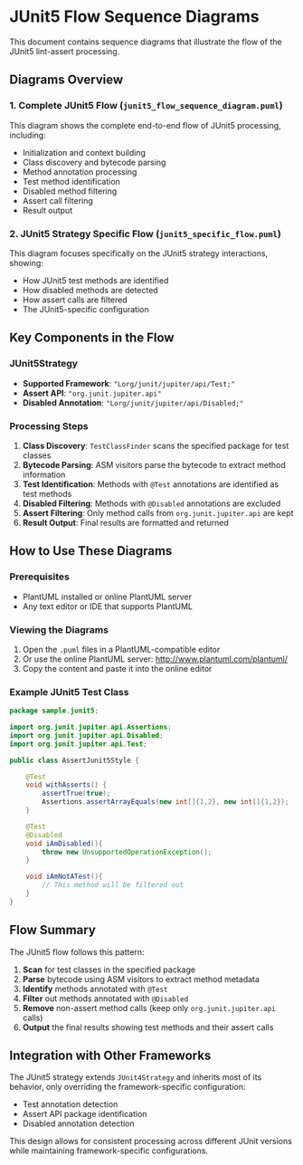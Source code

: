 # JUnit5 Flow Sequence Diagrams

This document contains sequence diagrams that illustrate the flow of the JUnit5 lint-assert processing.

## Diagrams Overview

### 1. Complete JUnit5 Flow (`junit5_flow_sequence_diagram.puml`)
This diagram shows the complete end-to-end flow of JUnit5 processing, including:
- Initialization and context building
- Class discovery and bytecode parsing
- Method annotation processing
- Test method identification
- Disabled method filtering
- Assert call filtering
- Result output

### 2. JUnit5 Strategy Specific Flow (`junit5_specific_flow.puml`)
This diagram focuses specifically on the JUnit5 strategy interactions, showing:
- How JUnit5 test methods are identified
- How disabled methods are detected
- How assert calls are filtered
- The JUnit5-specific configuration

## Key Components in the Flow

### JUnit5Strategy
- **Supported Framework**: `"Lorg/junit/jupiter/api/Test;"`
- **Assert API**: `"org.junit.jupiter.api"`
- **Disabled Annotation**: `"Lorg/junit/jupiter/api/Disabled;"`

### Processing Steps
1. **Class Discovery**: `TestClassFinder` scans the specified package for test classes
2. **Bytecode Parsing**: ASM visitors parse the bytecode to extract method information
3. **Test Identification**: Methods with `@Test` annotations are identified as test methods
4. **Disabled Filtering**: Methods with `@Disabled` annotations are excluded
5. **Assert Filtering**: Only method calls from `org.junit.jupiter.api` are kept
6. **Result Output**: Final results are formatted and returned

## How to Use These Diagrams

### Prerequisites
- PlantUML installed or online PlantUML server
- Any text editor or IDE that supports PlantUML

### Viewing the Diagrams
1. Open the `.puml` files in a PlantUML-compatible editor
2. Or use the online PlantUML server: http://www.plantuml.com/plantuml/
3. Copy the content and paste it into the online editor

### Example JUnit5 Test Class
```java
package sample.junit5;

import org.junit.jupiter.api.Assertions;
import org.junit.jupiter.api.Disabled;
import org.junit.jupiter.api.Test;

public class AssertJunit5Style {

    @Test
    void withAsserts() {
        assertTrue(true);
        Assertions.assertArrayEquals(new int[]{1,2}, new int[]{1,2});
    }

    @Test
    @Disabled
    void iAmDisabled(){
        throw new UnsupportedOperationException();
    }

    void iAmNotATest(){
        // This method will be filtered out
    }
}
```

## Flow Summary

The JUnit5 flow follows this pattern:
1. **Scan** for test classes in the specified package
2. **Parse** bytecode using ASM visitors to extract method metadata
3. **Identify** methods annotated with `@Test`
4. **Filter** out methods annotated with `@Disabled`
5. **Remove** non-assert method calls (keep only `org.junit.jupiter.api` calls)
6. **Output** the final results showing test methods and their assert calls

## Integration with Other Frameworks

The JUnit5 strategy extends `JUnit4Strategy` and inherits most of its behavior, only overriding the framework-specific configuration:
- Test annotation detection
- Assert API package identification
- Disabled annotation detection

This design allows for consistent processing across different JUnit versions while maintaining framework-specific configurations.

